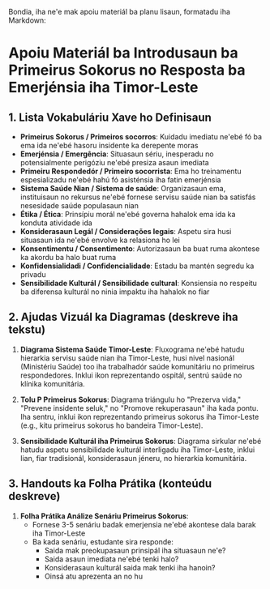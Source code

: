Bondia, iha ne'e mak apoiu materiál ba planu lisaun, formatadu iha Markdown:

# Apoiu Materiál ba Introdusaun ba Primeirus Sokorus no Resposta ba Emerjénsia iha Timor-Leste

## 1. Lista Vokabuláriu Xave ho Definisaun

- **Primeirus Sokorus / Primeiros socorros**: Kuidadu imediatu ne'ebé fó ba ema ida ne'ebé hasoru insidente ka derepente moras
- **Emerjénsia / Emergência**: Situasaun sériu, inesperadu no potensialmente perigóziu ne'ebé presiza asaun imediata
- **Primeiru Respondedór / Primeiro socorrista**: Ema ho treinamentu espesializadu ne'ebé hahú fó asisténsia iha fatin emerjénsia
- **Sistema Saúde Nian / Sistema de saúde**: Organizasaun ema, instituisaun no rekursus ne'ebé fornese servisu saúde nian ba satisfás nesesidade saúde populasaun nian
- **Étika / Ética**: Prinsípiu morál ne'ebé governa hahalok ema ida ka konduta atividade ida
- **Konsiderasaun Legál / Considerações legais**: Aspetu sira husi situasaun ida ne'ebé envolve ka relasiona ho lei
- **Konsentimentu / Consentimento**: Autorizasaun ba buat ruma akontese ka akordu ba halo buat ruma
- **Konfidensialidadi / Confidencialidade**: Estadu ba mantén segredu ka privadu
- **Sensibilidade Kulturál / Sensibilidade cultural**: Konsiensia no respeitu ba diferensa kulturál no ninia impaktu iha hahalok no fiar

## 2. Ajudas Vizuál ka Diagramas (deskreve iha tekstu)

1. **Diagrama Sistema Saúde Timor-Leste**:
   Fluxograma ne'ebé hatudu hierarkia servisu saúde nian iha Timor-Leste, husi nivel nasionál (Ministériu Saúde) too iha trabalhadór saúde komunitáriu no primeirus respondedores. Inklui ikon reprezentando ospitál, sentrú saúde no klínika komunitária.

2. **Tolu P Primeirus Sokorus**:
   Diagrama triángulu ho "Prezerva vida," "Prevene insidente seluk," no "Promove rekuperasaun" iha kada pontu. Iha sentru, inklui ikon reprezentando primeirus sokorus iha Timor-Leste (e.g., kitu primeirus sokorus ho bandeira Timor-Leste).

3. **Sensibilidade Kulturál iha Primeirus Sokorus**:
   Diagrama sirkular ne'ebé hatudu aspetu sensibilidade kulturál interligadu iha Timor-Leste, inklui lian, fiar tradisionál, konsiderasaun jéneru, no hierarkia komunitária.

## 3. Handouts ka Folha Prátika (konteúdu deskreve)

1. **Folha Prátika Análize Senáriu Primeirus Sokorus**:
   - Fornese 3-5 senáriu badak emerjensia ne'ebé akontese dala barak iha Timor-Leste
   - Ba kada senáriu, estudante sira responde:
     * Saida mak preokupasaun prinsipál iha situasaun ne'e?
     * Saida asaun imediata ne'ebé tenki halo?
     * Konsiderasaun kulturál saida mak tenki iha hanoin?
     * Oinsá atu aprezenta an no hu